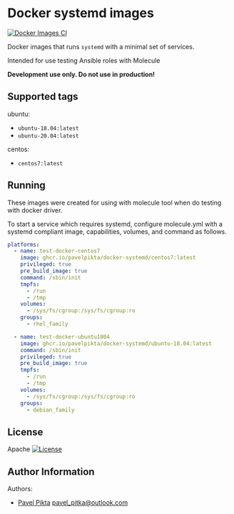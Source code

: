 # Docker systemd images

[![Docker Images CI](https://github.com/pavelpikta/docker-systemd/actions/workflows/ci.yml/badge.svg?branch=main)](https://github.com/pavelpikta/docker-systemd/actions/workflows/ci.yml)

Docker images that runs `systemd` with a minimal set of services.

Intended for use testing Ansible roles with Molecule

**Development use only. Do not use in production!**

## Supported tags

ubuntu:
* `ubuntu-18.04:latest`
* `ubuntu-20.04:latest`

centos:
* `centos7:latest`

## Running

These images were created for using with molecule tool when do testing with docker driver.

To start a service which requires systemd, configure molecule.yml with a systemd compliant image, capabilities, volumes, and command as follows.

```yaml
platforms:
  - name: test-docker-centos7
    image: ghcr.io/pavelpikta/docker-systemd/centos7:latest
    privileged: true
    pre_build_image: true
    command: /sbin/init
    tmpfs:
      - /run
      - /tmp
    volumes:
      - /sys/fs/cgroup:/sys/fs/cgroup:ro
    groups:
      - rhel_family

  - name: test-docker-ubuntu1804
    image: ghcr.io/pavelpikta/docker-systemd/ubuntu-18.04:latest
    command: /sbin/init
    privileged: true
    pre_build_image: true
    tmpfs:
      - /run
      - /tmp
    volumes:
      - /sys/fs/cgroup:/sys/fs/cgroup:ro
    groups:
      - debian_family
```

## License

Apache [![License](https://img.shields.io/badge/license-Apache-green.svg?style=flat)](https://raw.githubusercontent.com/pavelpikta/docker-systemd/main/LICENSE)

## Author Information

Authors:

- [Pavel Pikta](https://github.com/pavelpikta) <pavel_pitka@outlook.com>
